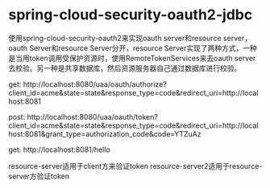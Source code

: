 # spring-cloud-security-oauth2-jdbc
使用spring-cloud-security-oauth2来实现oauth server和resource server，oauth Server和resource Server分开，resource Server实现了两种方式，一种是当用token调用受保护资源时，使用RemoteTokenServices来去oauth server去校验。另一种是共享数据库，然后资源服务器自己通过数据库进行校验。



get:
http://localhost:8080/uaa/oauth/authorize?client_id=acme&state=state&response_type=code&redirect_uri=http://localhost:8081

post:
http://localhost:8080/uaa/oauth/token?client_id=acme&state=state&response_type=code&redirect_uri=http://localhost:8081&grant_type=authorization_code&code=YTZuAz

get:
http://localhost:8081/hello


resource-server适用于client方来验证token
resource-server2适用于resource-server方验证token


